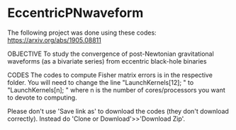 # EccentricPNwaveform

The following project was done using these codes: https://arxiv.org/abs/1905.08811

OBJECTIVE
To study the convergence of post-Newtonian gravitational waveforms (as a bivariate series) from eccentric black-hole binaries

CODES
The codes to compute Fisher matrix errors is in the respective folder. You will need to change the line "LaunchKernels[12]; " to "LaunchKernels[n]; " where n is the number of cores/processors you want to devote to computing.

Please don't use 'Save link as' to download the codes (they don't download correctly). Instead do 'Clone or Download'>>'Download Zip'.
